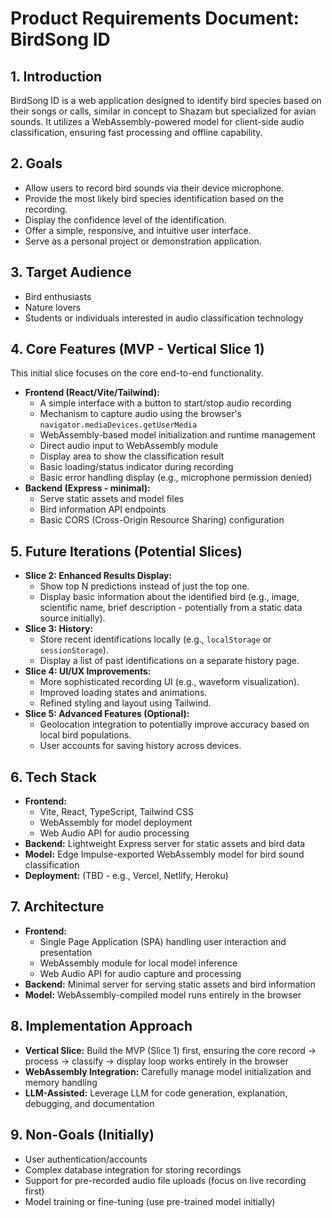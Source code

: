 # Product Requirements Document: BirdSong ID

## 1. Introduction

BirdSong ID is a web application designed to identify bird species based on their songs or calls, similar in concept to Shazam but specialized for avian sounds. It utilizes a WebAssembly-powered model for client-side audio classification, ensuring fast processing and offline capability.

## 2. Goals

- Allow users to record bird sounds via their device microphone.
- Provide the most likely bird species identification based on the recording.
- Display the confidence level of the identification.
- Offer a simple, responsive, and intuitive user interface.
- Serve as a personal project or demonstration application.

## 3. Target Audience

- Bird enthusiasts
- Nature lovers
- Students or individuals interested in audio classification technology

## 4. Core Features (MVP - Vertical Slice 1)

This initial slice focuses on the core end-to-end functionality.

- **Frontend (React/Vite/Tailwind):**
  - A simple interface with a button to start/stop audio recording
  - Mechanism to capture audio using the browser's `navigator.mediaDevices.getUserMedia`
  - WebAssembly-based model initialization and runtime management
  - Direct audio input to WebAssembly module
  - Display area to show the classification result
  - Basic loading/status indicator during recording
  - Basic error handling display (e.g., microphone permission denied)
- **Backend (Express - minimal):**
  - Serve static assets and model files
  - Bird information API endpoints
  - Basic CORS (Cross-Origin Resource Sharing) configuration

## 5. Future Iterations (Potential Slices)

- **Slice 2: Enhanced Results Display:**
  - Show top N predictions instead of just the top one.
  - Display basic information about the identified bird (e.g., image, scientific name, brief description - potentially from a static data source initially).
- **Slice 3: History:**
  - Store recent identifications locally (e.g., `localStorage` or `sessionStorage`).
  - Display a list of past identifications on a separate history page.
- **Slice 4: UI/UX Improvements:**
  - More sophisticated recording UI (e.g., waveform visualization).
  - Improved loading states and animations.
  - Refined styling and layout using Tailwind.
- **Slice 5: Advanced Features (Optional):**
  - Geolocation integration to potentially improve accuracy based on local bird populations.
  - User accounts for saving history across devices.

## 6. Tech Stack

- **Frontend:**
  - Vite, React, TypeScript, Tailwind CSS
  - WebAssembly for model deployment
  - Web Audio API for audio processing
- **Backend:** Lightweight Express server for static assets and bird data
- **Model:** Edge Impulse-exported WebAssembly model for bird sound classification
- **Deployment:** (TBD - e.g., Vercel, Netlify, Heroku)

## 7. Architecture

- **Frontend:**
  - Single Page Application (SPA) handling user interaction and presentation
  - WebAssembly module for local model inference
  - Web Audio API for audio capture and processing
- **Backend:** Minimal server for serving static assets and bird information
- **Model:** WebAssembly-compiled model runs entirely in the browser

## 8. Implementation Approach

- **Vertical Slice:** Build the MVP (Slice 1) first, ensuring the core record -> process -> classify -> display loop works entirely in the browser
- **WebAssembly Integration:** Carefully manage model initialization and memory handling
- **LLM-Assisted:** Leverage LLM for code generation, explanation, debugging, and documentation

## 9. Non-Goals (Initially)

- User authentication/accounts
- Complex database integration for storing recordings
- Support for pre-recorded audio file uploads (focus on live recording first)
- Model training or fine-tuning (use pre-trained model initially)

